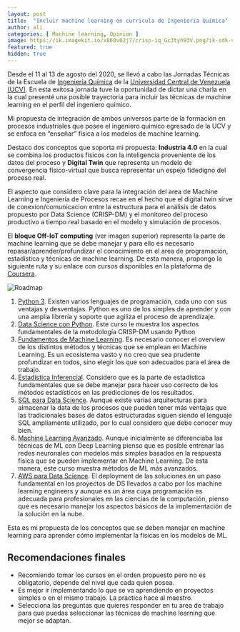 ```yaml
---
layout: post
title:  "Incluir machine learning en curricula de Ingenieria Química"
author: ali
categories: [ Machine learning, Opinion ]
image: https://ik.imagekit.io/x860v02j7/crisp-iq_Gc3tyh93V.png?ik-sdk-version=javascript-1.4.3&updatedAt=1662111843468
featured: true
hidden: true
---
```


Desde el 11 al 13 de agosto del 2020, se llevó a cabo las Jornadas Técnicas de la Escuela de [Ingeniería Química](www.ing.ucv.ve) de la [Universidad Central de Venezuela (UCV)](www.ucv.ve). En esta exitosa jornada tuve la oportunidad de dictar una charla en la cual presenté una posible trayectoria para incluir las técnicas de machine learning en el perfil del ingeniero químico.

Mi propuesta de integración de ambos universos parte de la formación en procesos industriales que posee el ingeniero quimico egresado de la UCV y se enfoca en “enseñar” física a los modelos de machine learning.

Destaco dos conceptos que soporta mi propuesta: __Industria 4.0__ en la cual se combina los productos físicos con la inteligencia proveniente de los datos del proceso y __Digital Twin__ que representa un modelo de convergencia físico-virtual que busca representar un espejo fidedigno del proceso real.

El aspecto que considero clave para la integración del area de Machine Learning e Ingeniería de Procesos recae en el hecho que el digital twin sirve de conexion/comunicacion entre la estructura para el análisis de datos propuesto por Data Science (CRISP-DM) y el monitoreo del proceso productivo a tiempo real basado en el modelo y simulación de procesos.

El **bloque Off-IoT computing** (ver imagen superior) representa la parte de machine learning que se debe manejar y para ello es necesario repasar/aprender/profundizar el conocimiento en el area de programación, estadística y técnicas de machine learning. De esta manera, propongo la siguiente ruta y su enlace con cursos disponibles en la plataforma de [Coursera](www.coursera.org).

![Roadmap](https://ik.imagekit.io/x860v02j7/road-map-mliq_1pevzDAQX.png?ik-sdk-version=javascript-1.4.3&updatedAt=1662112214575)

1. [Python 3](https://www.coursera.org/specializations/python-3-programming?). Existen varios lenguajes de programación, cada uno con sus ventajas y desventajas. Python es uno de los simples de aprender y con una amplia librería y soporte que agiliza el proceso de aprendizaje.
2. [Data Science con Python](https://www.coursera.org/specializations/data-science-python?). Este curso le muestra los aspectos fundamentales de la metodología CRISP-DM usando Python
3. [Fundamentos de Machine Learning](https://www.coursera.org/learn/machine-learning?). Es necesario conocer el overview de los distintos métodos y técnicas que se emplean en Machine Learning. Es un ecosistema vasto y no creo que sea prudente profundizar en todos, sino elegir los que son adecuados para el área de trabajo.
4. [Estadística Inferencial](https://www.coursera.org/learn/inferential-statistics-intro?). Considero que es la parte de estadística fundamentales que se debe manejar para hacer uso correcto de los métodos estadísticos en las predicciones de los resultados.
5. [SQL para Data Science](https://www.coursera.org/specializations/learn-sql-basics-data-science?). Aunque existe varias arquitecturas para almacenar la data de los procesos que pueden tener más ventajas que las tradicionales bases de datos estructuradas siguen siendo el lenguaje SQL ampliamente utilizado, por lo cual considero que debe conocer muy bien.
6. [Machine Learning Avanzado](https://www.coursera.org/learn/advanced-learning-algorithms). Aunque inicialmente se diferenciaba las técnicas de ML con Deep Learning pienso que es posible entrenar las redes neuronales con modelos más simples basados en la respuesta física que se pueden implementar en Machine Learning. De esta manera, este curso muestra métodos de ML más avanzados.
7. [AWS para Data Science](https://www.coursera.org/learn/aws-machine-learning?). El deployment de las soluciones en un paso fundamental en los proyectos de DS llevados a cabo por los machine learning engineers y aunque es un área cuya programación es adecuada para profesionales en las ciencias de la computación, pienso que es necesario manejar los aspectos básicos de la implementación de la solución en la nube.

Esta es mi propuesta de los conceptos que se deben manejar en machine learning para aprender cómo implementar la físicas en los modelos de ML.

## Recomendaciones finales

- Recomiendo tomar los cursos en el orden propuesto pero no es obligatorio, depende del nivel que cada quien posea.
- Es mejor ir implementando lo que se va aprendiendo en proyectos simples o en el mismo trabajo. La practica hace al maestro.
- Selecciona las preguntas que quieres responder en tu area de trabajo para que puedas seleccionar las técnicas de machine learning que mejor se adaptan.

<!-- <p><iframe style="width:100%;" height="315" src="https://www.youtube.com/embed/Cniqsc9QfDo?rel=0&amp;showinfo=0" frameborder="0" allowfullscreen></iframe></p> -->